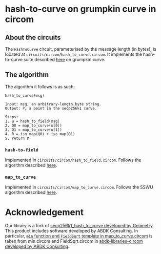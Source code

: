 # hash-to-curve on grumpkin curve in circom
<!-- 
## Quick start

First, install `circom-helper` dependencies following [these
instructions](https://github.com/weijiekoh/circom-helper). Note that you'll
need an Intel machine running Linux (ideally the Debian, Ubuntu or OpenSuse
distributions).

1. Clone this repository and navigate to the project root.
2. Run `npm i`
3. In a different terminal, navigate to the project root and run `npm run circom-helper`.
3. In a different terminal, navigate to the project root and run `npm run test`. -->

## About the circuits

The `HashToCurve` circuit, parameterised by the message length (in bytes), is
located at `circuits/circom/hash_to_curve.circom`. It implements the hash-to-curve suite described
[here](https://www.ietf.org/archive/id/draft-irtf-cfrg-hash-to-curve-13.html#appendix-J.8.1) on grumpkin curve.

<!-- ## Constraints

A circuit parameterised for a message with length 3 will have 2217282
constraints, and a circuit for a message of length 64 will have 2218762
constraints. In practice, messages will be longer, and the number of
constraints will be accordingly larger. The bulk of the constraints come from
the `hash-to-field` circuit which involves multiple SHA256 hashes. -->

## The algorithm

The algorithm it follows is as such:

```
hash_to_curve(msg)

Input: msg, an arbitrary-length byte string.
Output: P, a point in the secp256k1 curve.

Steps:
1. u = hash_to_field(msg)
2. Q0 = map_to_curve(u[0])
3. Q1 = map_to_curve(u[1])
4. R = iso_map(Q0) + iso_map(Q1)
5. return P
```

### `hash-to-field`

Implemented in `circuits/circom/hash_to_field.circom`. Follows the algorithm
described
[here](https://www.ietf.org/archive/id/draft-irtf-cfrg-hash-to-curve-13.html#hashtofield).

<!-- Constraints: 1881345 where the message length is 3. -->

### `map_to_curve`

Implemented in `circuits/circom/map_to_curve.circom`. Follows the SSWU
algorithm described
[here](https://www.ietf.org/archive/id/draft-irtf-cfrg-hash-to-curve-13.html#simple-swu).

<!-- Constraints: 68792 -->

<!-- ### `iso_map`

Implemented in `circuits/circom/iso_map.circom`. Follows the algorithm
described
[here](https://www.ietf.org/archive/id/draft-irtf-cfrg-hash-to-curve-13.html#appx-iso-secp256k1).

Constraints: 95331 -->

# Acknowledgement
Our library is a fork of [secp256k1_hash_to_curve developed by Geometry](https://github.com/geometryresearch/secp256k1_hash_to_curve). This product includes software developed by ABDK Consulting. In particular, [`min` function and `FieldSqrt` template in map_to_curve.circom](https://github.com/zkemail/circom-grumpkin/blob/main/circuits/map_to_curve.circom#L209-L271) is taken from min.circom and FieldSqrt.circom in [abdk-libraries-circom developed by ABDK Consulting](https://github.com/abdk-consulting/abdk-libraries-circom/tree/master).